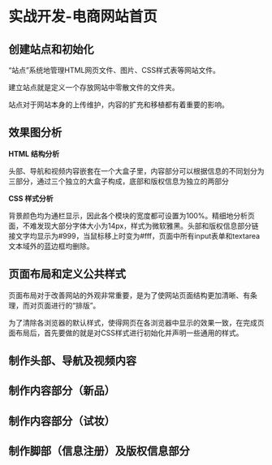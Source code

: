 # 实战开发-电商网站首页

## 创建站点和初始化

“站点”系统地管理HTML网页文件、图片、CSS样式表等网站文件。

建立站点就是定义一个存放网站中零散文件的文件夹。

站点对于网站本身的上传维护，内容的扩充和移植都有着重要的影响。





## 效果图分析

**HTML  结构分析**

头部、导航和视频内容嵌套在一个大盒子里，内容部分可以根据信息的不同划分为三部分，通过三个独立的大盒子构成，底部和版权信息为独立的两部分

**CSS 样式分析**

背景颜色均为通栏显示，因此各个模块的宽度都可设置为100%。精细地分析页面，不难发现大部分字体大小为14px，样式为微软雅黑。头部和版权信息部分链接文字均显示为#999，当鼠标移上时变为#fff，页面中所有input表单和textarea文本域外的蓝边框均删除。





## 页面布局和定义公共样式

页面布局对于改善网站的外观非常重要，是为了使网站页面结构更加清晰、有条理，而对页面进行的“排版”。

为了清除各浏览器的默认样式，使得网页在各浏览器中显示的效果一致，在完成页面布局后，首先要做的就是对CSS样式进行初始化并声明一些通用的样式。



## 制作头部、导航及视频内容



## 制作内容部分（新品）



## 制作内容部分（试妆）



## 制作脚部（信息注册）及版权信息部分


